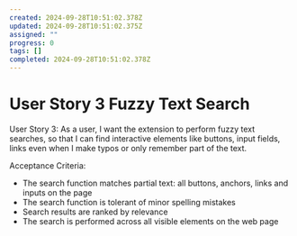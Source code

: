 ```yaml
---
created: 2024-09-28T10:51:02.378Z
updated: 2024-09-28T10:51:02.375Z
assigned: ""
progress: 0
tags: []
completed: 2024-09-28T10:51:02.378Z
---
```


# User Story 3 Fuzzy Text Search

User Story 3:
As a user, I want the extension to perform fuzzy text searches, so that I can find interactive elements like buttons, input fields, links even when I make typos or only remember part of the text.

Acceptance Criteria:
- The search function matches partial text: all buttons, anchors, links and inputs on the page
- The search function is tolerant of minor spelling mistakes
- Search results are ranked by relevance
- The search is performed across all visible elements on the web page
